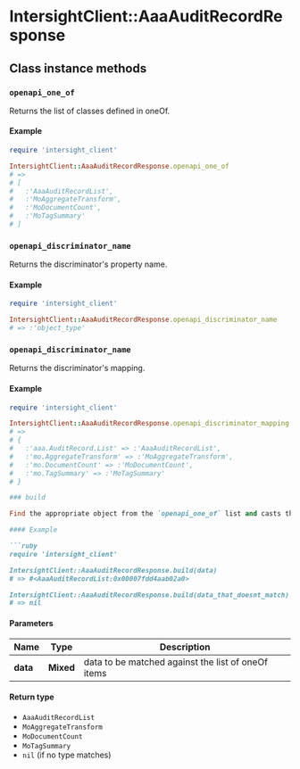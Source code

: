 # IntersightClient::AaaAuditRecordResponse

## Class instance methods

### `openapi_one_of`

Returns the list of classes defined in oneOf.

#### Example

```ruby
require 'intersight_client'

IntersightClient::AaaAuditRecordResponse.openapi_one_of
# =>
# [
#   :'AaaAuditRecordList',
#   :'MoAggregateTransform',
#   :'MoDocumentCount',
#   :'MoTagSummary'
# ]
```

### `openapi_discriminator_name`

Returns the discriminator's property name.

#### Example

```ruby
require 'intersight_client'

IntersightClient::AaaAuditRecordResponse.openapi_discriminator_name
# => :'object_type'
```

### `openapi_discriminator_name`

Returns the discriminator's mapping.

#### Example

```ruby
require 'intersight_client'

IntersightClient::AaaAuditRecordResponse.openapi_discriminator_mapping
# =>
# {
#   :'aaa.AuditRecord.List' => :'AaaAuditRecordList',
#   :'mo.AggregateTransform' => :'MoAggregateTransform',
#   :'mo.DocumentCount' => :'MoDocumentCount',
#   :'mo.TagSummary' => :'MoTagSummary'
# }

### build

Find the appropriate object from the `openapi_one_of` list and casts the data into it.

#### Example

```ruby
require 'intersight_client'

IntersightClient::AaaAuditRecordResponse.build(data)
# => #<AaaAuditRecordList:0x00007fdd4aab02a0>

IntersightClient::AaaAuditRecordResponse.build(data_that_doesnt_match)
# => nil
```

#### Parameters

| Name | Type | Description |
| ---- | ---- | ----------- |
| **data** | **Mixed** | data to be matched against the list of oneOf items |

#### Return type

- `AaaAuditRecordList`
- `MoAggregateTransform`
- `MoDocumentCount`
- `MoTagSummary`
- `nil` (if no type matches)

